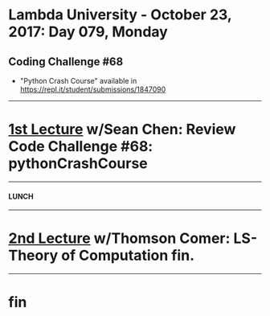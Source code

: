 # Lambda University - October 23, 2017: Day 079, Monday
## Coding Challenge #68
- "Python Crash Course" available in https://repl.it/student/submissions/1847090
***
# [1st Lecture](https://youtu.be/qUmJVVOSFyY) w/Sean Chen: Review Code Challenge #68: pythonCrashCourse
***
#### LUNCH
***
# [2nd Lecture](VIDEO_RECORDED_NOT_POSTED) w/Thomson Comer: LS-Theory of Computation fin.
***
# fin
